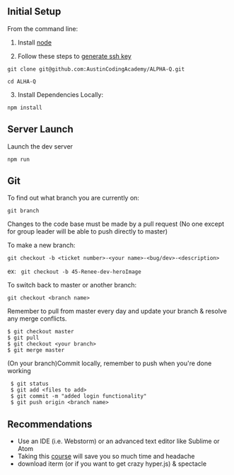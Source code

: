 ## Initial Setup
From the command line: 

1. Install [node](https://nodejs.org/en/)

2. Follow these steps to [generate ssh key](https://help.github.com/articles/generating-a-new-ssh-key-and-adding-it-to-the-ssh-agent/)
``` 
git clone git@github.com:AustinCodingAcademy/ALPHA-Q.git
```

```
cd ALHA-Q
```
3. Install Dependencies Locally:
```
npm install
```
## Server Launch
Launch the dev server
```
npm run
```
## Git

To find out what branch you are currently on:

```
git branch

```

Changes to the code base must be made by a pull request (No one except for group leader
will be able to push directly to master)

To make a new branch:
```
git checkout -b <ticket number>-<your name>-<bug/dev>-<description>
```
ex: ``` git checkout -b 45-Renee-dev-heroImage```

To switch back to master or another branch:

```
git checkout <branch name>
```

Remember to pull from master every day and update your branch &
resolve any merge conflicts.

``` 
$ git checkout master 
$ git pull 
$ git checkout <your branch>
$ git merge master

```
(On your branch)Commit locally, remember to push when you're done working

```
 $ git status
 $ git add <files to add> 
 $ git commit -m "added login functionality" 
 $ git push origin <branch name>
 ```
## Recommendations

- Use an IDE (i.e. Webstorm) or an advanced text editor like Sublime or Atom
- Taking this [course](https://www.codecademy.com/en/courses/learn-the-command-line/lessons/navigation/exercises/your-first-command) will 
save you so much time and headache
- download iterm (or if you want to get crazy hyper.js) & spectacle
 
